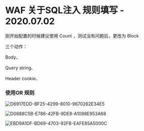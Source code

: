 # WAF 关于SQL注入 规则填写 - 2020.07.02

刚开始配置的时候建议使用 Count ，测试没有问题后，更改为 Block

三个动作：

Body、

Query string、

Header  cookie、

### 使用OR 规则

![D6917EDD-BF25-4299-8010-9670262E34E5](/var/folders/tj/pr8f2gh94r342pwdfm3zvxph0000gn/T/com.yinxiang.Mac/com.yinxiang.Mac/WebKitDnD.kEKQAf/D6917EDD-BF25-4299-8010-9670262E34E5.png)

![D0688C5B-E786-42FB-9DE8-A1098E953A68](/var/folders/tj/pr8f2gh94r342pwdfm3zvxph0000gn/T/com.yinxiang.Mac/com.yinxiang.Mac/WebKitDnD.MNO9mk/D0688C5B-E786-42FB-9DE8-A1098E953A68.png)

![EBD9A1DF-BD69-4703-92FB-EAFE85A5000C](/var/folders/tj/pr8f2gh94r342pwdfm3zvxph0000gn/T/com.yinxiang.Mac/com.yinxiang.Mac/WebKitDnD.DOxzv0/EBD9A1DF-BD69-4703-92FB-EAFE85A5000C.png)

